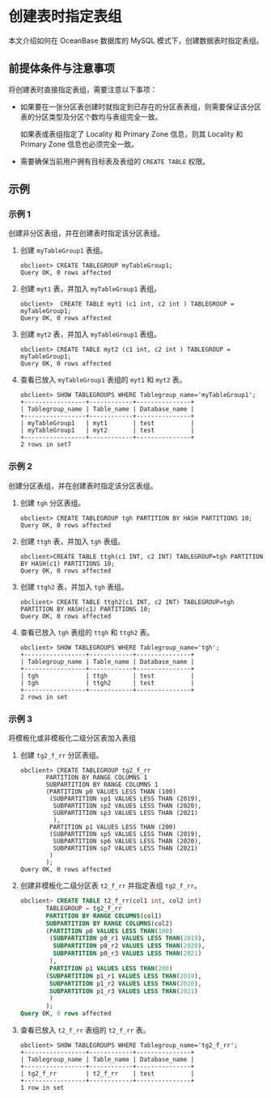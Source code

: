 创建表时指定表组 
=============================

本文介绍如何在 OceanBase 数据库的 MySQL 模式下，创建数据表时指定表组。

前提体条件与注意事项 
-------------------------------

将创建表时直接指定表组，需要注意以下事项：

* 如果要在一张分区表创建时就指定到已存在的分区表表组，则需要保证该分区表的分区类型及分区个数均与表组完全一致。

  如果表或表组指定了 Locality 和 Primary Zone 信息，则其 Locality 和 Primary Zone 信息也必须完全一致。
  

* 需要确保当前用户拥有目标表及表组的 `CREATE TABLE` 权限。

  




示例 
-----------------------

### 示例 1 

创建非分区表组，并在创建表时指定该分区表组。

1. 创建 `myTableGroup1` 表组。

   ```unknow
   obclient> CREATE TABLEGROUP myTableGroup1;
   Query OK, 0 rows affected
   ```

   

2. 创建 `myt1` 表，并加入 `myTableGroup1` 表组。

   ```unknow
   obclient>  CREATE TABLE myt1 (c1 int, c2 int ) TABLEGROUP = myTableGroup1;
   Query OK, 0 rows affected
   ```

   

3. 创建 `myt2` 表，并加入 `myTableGroup1` 表组。

   ```unknow
   obclient> CREATE TABLE myt2 (c1 int, c2 int ) TABLEGROUP = myTableGroup1;
   Query OK, 0 rows affected
   ```

   

4. 查看已放入 `myTableGroup1` 表组的 `myt1` 和 `myt2` 表。

   ```unknow
   obclient> SHOW TABLEGROUPS WHERE Tablegroup_name='myTableGroup1';
   +-----------------+------------+---------------+
   | Tablegroup_name | Table_name | Database_name |
   +-----------------+------------+---------------+
   | myTableGroup1   | myt1       | test          |
   | myTableGroup1   | myt2       | test          |
   +-----------------+------------+---------------+
   2 rows in set7
   ```

   




### 示例 2 

创建分区表组，并在创建表时指定该分区表组。

1. 创建 `tgh` 分区表组。

   ```unknow
   obclient> CREATE TABLEGROUP tgh PARTITION BY HASH PARTITIONS 10;
   Query OK, 0 rows affected
   ```

   

2. 创建 `ttgh` 表，并加入 `tgh` 表组。

   ```unknow
   obclient>CREATE TABLE ttgh(c1 INT, c2 INT) TABLEGROUP=tgh PARTITION BY HASH(c1) PARTITIONS 10;
   Query OK, 0 rows affected
   ```

   

3. 创建 `ttgh2` 表，并加入 `tgh` 表组。

   ```unknow
   obclient> CREATE TABLE ttgh2(c1 INT, c2 INT) TABLEGROUP=tgh PARTITION BY HASH(c1) PARTITIONS 10;
   Query OK, 0 rows affected
   ```

   

4. 查看已放入 `tgh` 表组的 `ttgh` 和 `ttgh2` 表。

   ```unknow
   obclient> SHOW TABLEGROUPS WHERE Tablegroup_name='tgh';
   +-----------------+------------+---------------+
   | Tablegroup_name | Table_name | Database_name |
   +-----------------+------------+---------------+
   | tgh             | ttgh       | test          |
   | tgh             | ttgh2      | test          |
   +-----------------+------------+---------------+
   2 rows in set
   ```

   




### 示例 3 

将模板化或非模板化二级分区表加入表组

1. 创建 `tg2_f_rr` 分区表组。

   ```unknow
   obclient> CREATE TABLEGROUP tg2_f_rr 
          PARTITION BY RANGE COLUMNS 1
          SUBPARTITION BY RANGE COLUMNS 1
          (PARTITION p0 VALUES LESS THAN (100)
           (SUBPARTITION sp1 VALUES LESS THAN (2019),
            SUBPARTITION sp2 VALUES LESS THAN (2020),
            SUBPARTITION sp3 VALUES LESS THAN (2021)
            ),
           PARTITION p1 VALUES LESS THAN (200)
           (SUBPARTITION sp5 VALUES LESS THAN (2019),
            SUBPARTITION sp6 VALUES LESS THAN (2020),
            SUBPARTITION sp7 VALUES LESS THAN (2021)
           )
          );
   Query OK, 0 rows affected
   ```

   

2. 创建非模板化二级分区表 `t2_f_rr` 并指定表组 `tg2_f_rr`。

   ```sql
   obclient> CREATE TABLE t2_f_rr(col1 int, col2 int)
          TABLEGROUP = tg2_f_rr
          PARTITION BY RANGE COLUMNS(col1)
          SUBPARTITION BY RANGE COLUMNS(col2)
          (PARTITION p0 VALUES LESS THAN(100)
           (SUBPARTITION p0_r1 VALUES LESS THAN(2019),
            SUBPARTITION p0_r2 VALUES LESS THAN(2020),
            SUBPARTITION p0_r3 VALUES LESS THAN(2021)
           ),
           PARTITION p1 VALUES LESS THAN(200)
          (SUBPARTITION p1_r1 VALUES LESS THAN(2019),
           SUBPARTITION p1_r2 VALUES LESS THAN(2020),
           SUBPARTITION p1_r3 VALUES LESS THAN(2021)
           )
          );
   Query OK, 0 rows affected
   ```

   

3. 查看已放入 `t2_f_rr` 表组的 `t2_f_rr` 表。

   ```unknow
   obclient> SHOW TABLEGROUPS WHERE Tablegroup_name='tg2_f_rr';
   +-----------------+------------+---------------+
   | Tablegroup_name | Table_name | Database_name |
   +-----------------+------------+---------------+
   | tg2_f_rr        | t2_f_rr    | test          |
   +-----------------+------------+---------------+
   1 row in set
   ```

   




